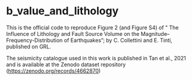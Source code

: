 # b_value_and_lithology
This is the official code to reproduce Figure 2 (and Figure S4) of  " The Influence of Lithology and Fault Source Volume on the Magnitude–Frequency-Distribution of Earthquakes”; by C. Collettini and E. Tinti, published on GRL.

The seismicity catalogue used in this work is published in Tan et al., 2021 and is available at the Zenodo dataset repository (https://zenodo.org/records/4662870)
